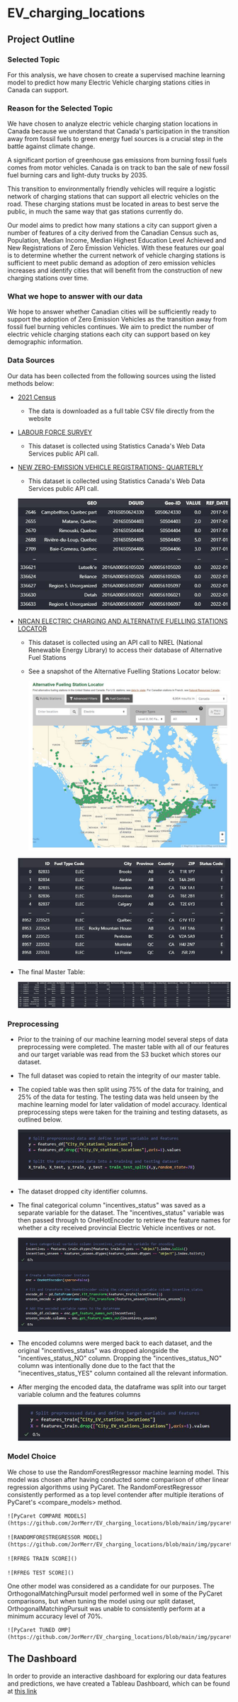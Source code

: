 # EV_charging_locations

## Project Outline

### Selected Topic
For this analysis, we have chosen to create a supervised machine learning model to predict how many Electric Vehicle charging stations cities in Canada can support.

### Reason for the Selected Topic
We have chosen to analyze electric vehicle charging station locations in Canada because we understand that Canada's participation in the transition away from fossil fuels to green energy fuel sources is a crucial step in the battle against climate change. 

A significant portion of greenhouse gas emissions from burning fossil fuels comes from motor vehicles. Canada is on track to ban the sale of new fossil fuel burning cars and light-duty trucks by 2035. 

This transition to environmentally friendly vehicles will require a logistic network of charging stations that can support all electric vehicles on the road. These charging stations must be located in areas to best serve the public, in much the same way that gas stations currently do.

Our model aims to predict how many stations a city can support given a number of features of a city derived from the Canadian Census such as, Population, Median Income, Median Highest Education Level Achieved and New Registrations of Zero Emission Vehicles. With these features our goal is to determine whether the current network of vehicle charging stations is sufficient to meet public demand as adoption of zero emission vehicles increases and identify cities that will benefit from the construction of new charging stations over time.

### What we hope to answer with our data
We hope to answer whether Canadian cities will be sufficiently ready to support the adoption of Zero Emission Vehicles as the transition away from fossil fuel burning vehicles continues. We aim to predict the number of electric vehicle charging stations each city can support based on key demographic information.

### Data Sources
Our data has been collected from the following sources using the listed methods below:
- [2021 Census](https://www12.statcan.gc.ca/census-recensement/2021/dp-pd/prof/details/download-telecharger.cfm?Lang=E)
    - The data is downloaded as a full table CSV file directly from the website
- [LABOUR FORCE SURVEY](https://www150.statcan.gc.ca/t1/tbl1/en/tv.action?pid=1410039101)
    - This dataset is collected using Statistics Canada's Web Data Services public API call.
- [NEW ZERO-EMISSION VEHICLE REGISTRATIONS- QUARTERLY](https://doi.org/10.25318/2010002501-eng)
    - This dataset is collected using Statistics Canada's Web Data Services public API call.

    ![NEW ZEV REGISTRATIONS](https://github.com/JorMerr/EV_charging_locations/blob/main/img/cleaned_new_zev_reg.JPG)


- [NRCAN ELECTRIC CHARGING AND ALTERNATIVE FUELLING STATIONS LOCATOR](https://developer.nrel.gov/docs/transportation/alt-fuel-stations-v1/)
    - This dataset is collected using an API call to NREL (National Renewable Energy Library) to access their database of Alternative Fuel Stations
    - See a snapshot of the Alternative Fuelling Stations Locator below:

        ![ALT STATIONS LOCATOR](https://github.com/JorMerr/EV_charging_locations/blob/main/img/example_stations_locator.JPG)

    ![STATION LOCATIONS TABLE](https://github.com/JorMerr/EV_charging_locations/blob/main/img/cleaned_station_locations.JPG)



- The final Master Table:

    ![MASTER TABLE](https://github.com/JorMerr/EV_charging_locations/blob/main/img/master_table.JPG)

### Preprocessing
- Prior to the training of our machine learning model several steps of data preprocessing were completed. The master table with all of our features and our target variable was read from the S3 bucket which stores our dataset.

- The full dataset was copied to retain the integrity of our master table. 

- The copied table was then split using 75% of the data for training, and 25% of the data for testing. The testing data was held unseen by the machine learning model for later validation of model accuracy. Identical preprocessing steps were taken for the training and testing datasets, as outlined below.

    ![SPLITTING THE DATA](https://github.com/JorMerr/EV_charging_locations/blob/main/img/train_test_split.JPG)

- The dataset dropped city identifier columns.

- The final categorical column "incentives_status" was saved as a separate variable for the dataset. The "incentives_status" variable was then passed through to OneHotEncoder to retrieve the feature names for whether a city received provincial Electric Vehicle incentives or not.

    ![ENCODE CATEGORICAL DATA](https://github.com/JorMerr/EV_charging_locations/blob/main/img/encode_cat_data.JPG)

- The encoded columns were merged back to each dataset, and the original "incentives_status" was dropped alongside the "incentives_status_NO" column. Dropping the "incentives_status_NO" column was intentionally done due to the fact that the "inecentives_status_YES" column contained all the relevant information.

- After merging the encoded data, the dataframe was split into our target variable column and the features columns

    ![TARGET AND FEATURE VARIABLES](https://github.com/JorMerr/EV_charging_locations/blob/main/img/target_feature_vars.JPG)




### Model Choice
We chose to use the RandomForestRegressor machine learning model. This model was chosen after having conducted some comparison of other linear regression algorithms using PyCaret. The RandomForestRegressor consistently performed as a top level contender after multiple iterations of PyCaret's <compare_models> method. 

    ![PyCaret COMPARE MODELS](https://github.com/JorMerr/EV_charging_locations/blob/main/img/pycaret_compare_models.JPG)

    ![RANDOMFORESTREGRESSOR MODEL](https://github.com/JorMerr/EV_charging_locations/blob/main/img/pycaret_createmodel_randomforestregressor.JPG)

    ![RFREG TRAIN SCORE]()

    ![RFREG TEST SCORE]()

One other model was considered as a candidate for our purposes. The OrthogonalMatchingPursuit model performed well in some of the PyCaret comparisons, but when tuning the model using our split dataset, OrthogonalMatchingPursuit was unable to consistently perform at a minimum accuracy level of 70%.

    ![PyCaret TUNED OMP](https://github.com/JorMerr/EV_charging_locations/blob/main/img/pycaret_tuned_omp.JPG)


## The Dashboard
In order to provide an interactive dashboard for exploring our data features and predictions, we have created a Tableau Dashboard, which can be found at [this link](https://public.tableau.com/app/profile/elysee.manzi/viz/Electric_Vehicle_Canada/Dashboard1)

